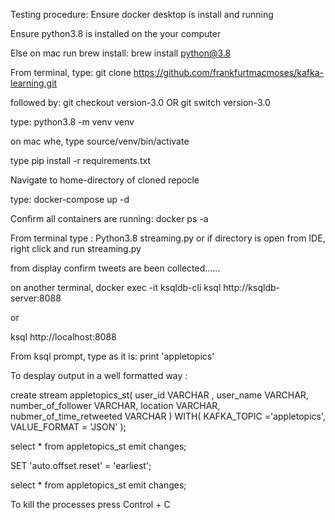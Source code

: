 Testing procedure:
Ensure docker desktop is install and running 

Ensure python3.8 is installed on the your computer

Else on mac run brew install:  brew install python@3.8

From terminal, type:  git clone https://github.com/frankfurtmacmoses/kafka-learning.git

followed by:  git checkout version-3.0  OR git switch version-3.0

type: python3.8 -m venv venv

on mac whe, type source/venv/bin/activate

type pip install -r requirements.txt

Navigate to home-directory of cloned repocle

type: docker-compose up -d

Confirm all containers are running: docker ps -a

From terminal type : Python3.8 streaming.py or if directory is open from IDE, right click and run streaming.py

from display confirm tweets are been collected......

on another terminal, 
docker exec -it ksqldb-cli ksql http://ksqldb-server:8088 
 
 or 

 ksql http://localhost:8088

From ksql prompt, type as it is:   print 'appletopics'    

To desplay output in a well formatted way : 

create  stream appletopics_st(
user_id VARCHAR ,
user_name VARCHAR,
number_of_follower VARCHAR,
location VARCHAR,
nubmer_of_time_retweeted VARCHAR
)
WITH(
    KAFKA_TOPIC ='appletopics',
    VALUE_FORMAT = 'JSON' 
);



select * 
from appletopics_st
emit changes;


SET 'auto.offset.reset' = 'earliest';

select * 
from appletopics_st 
emit changes;





To kill the processes press Control + C 


